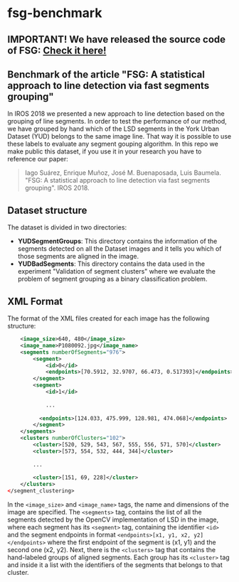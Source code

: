 # fsg-benchmark
## IMPORTANT! We have released the source code of FSG: [Check it here!](https://github.com/iago-suarez/FSG)

## Benchmark of the article "FSG: A statistical approach to line detection via fast segments grouping"

In IROS 2018 we presented a new approach to line detection based on the grouping of line segments. In order to test the performance of our method, we have grouped by hand which of the LSD segments in the York Urban Dataset (YUD) belongs to the same image line. That way it is possible to use these labels to evaluate any segment gouping algorithm. In this repo we make public this dataset, if you use it in your research you have to reference our paper:

> Iago Suárez, Enrique Muñoz, José M. Buenaposada, Luis Baumela. "FSG: A statistical approach to line detection via fast segments grouping". IROS 2018.


## Dataset structure
The dataset is divided in two directories:

* **YUDSegmentGroups**: This directory contains the information of the segments detected on all the Dataset images and it tells you which of those segments are aligned in the image.
* **YUDBadSegments**: This directory contains the data used in the experiment "Validation of segment clusters" where we evaluate the problem of segment grouping as a binary classification problem. 

## XML Format

The format of the XML files created for each image has the following structure:

```xml
    <image_size>640, 480</image_size>
    <image_name>P1080092.jpg</image_name>
    <segments numberOfSegments="976">
        <segment>
            <id>0</id>
            <endpoints>[70.5912, 32.9707, 66.473, 0.517393]</endpoints>
        </segment>
        <segment>
            <id>1</id>
            
            ...
            
          <endpoints>[124.033, 475.999, 128.981, 474.068]</endpoints>
        </segment>
    </segments>
    <clusters numberOfClusters="102">
        <cluster>[520, 529, 543, 567, 555, 556, 571, 570]</cluster>
        <cluster>[573, 554, 532, 444, 344]</cluster>
        
        ...
        
        <cluster>[151, 69, 228]</cluster>
    </clusters>
</segment_clustering>
```

In the `<image_size>` and `<image_name>` tags, the name and dimensions of the image are specified. The `<segments>` tag, contains the list of all the segments detected by the OpenCV implementation of LSD in the image, where each segment has its `<segment>` tag, containing the identifier `<id>` and the segment endpoints in format `<endpoints>[x1, y1, x2, y2]</endpoints>` where the first endpoint of the segment is (x1, y1) and the second one (x2, y2). Next, there is the `<clusters>` tag that contains the hand-labeled groups of aligned segments. Each group has its `<cluster>` tag and inside it a list with the identifiers of the segments that belongs to that cluster.

